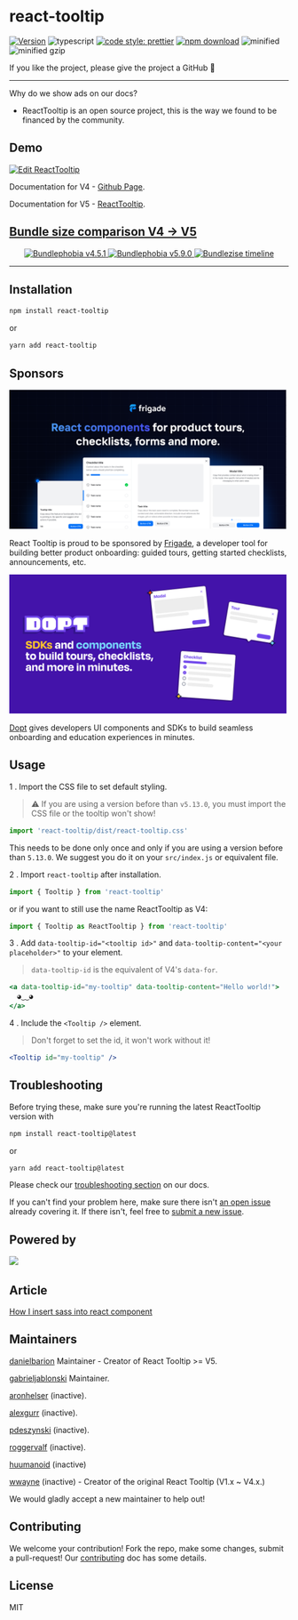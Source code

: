 # react-tooltip

[![Version](http://img.shields.io/npm/v/react-tooltip.svg)](https://www.npmjs.org/package/react-tooltip)
![typescript](https://badgen.net/badge/icon/typescript?icon=typescript&label)
[![code style: prettier](https://img.shields.io/badge/code_style-prettier-ff69b4.svg)](https://github.com/prettier/prettier)
[![npm download][download-image]][download-url]
![minified](https://badgen.net/bundlephobia/min/react-tooltip)
![minified gzip](https://badgen.net/bundlephobia/minzip/react-tooltip)

<!-- ![last commit](https://badgen.net/github/last-commit/reacttooltip/react-tooltip) -->

[download-image]: https://img.shields.io/npm/dm/react-tooltip.svg?style=flat-square
[download-url]: https://npmjs.org/package/react-tooltip

If you like the project, please give the project a GitHub 🌟

---

Why do we show ads on our docs?

- ReactTooltip is an open source project, this is the way we found to be financed by the community.

## Demo

[![Edit ReactTooltip](https://codesandbox.io/static/img/play-codesandbox.svg)](https://codesandbox.io/s/gallant-leftpad-8kvtn7?file=/src/App.js)

Documentation for V4 - [Github Page](https://reacttooltip.github.io/react-tooltip/).

Documentation for V5 - [ReactTooltip](https://react-tooltip.com/docs/getting-started).

## [Bundle size comparison V4 -> V5](https://bundlephobia.com/package/react-tooltip)

<p align="center">
  <a href="https://bundlephobia.com/package/react-tooltip@4.5.1">
    <img alt="Bundlephobia v4.5.1" style="height: 250px" src="https://user-images.githubusercontent.com/21102974/222977995-a5ae7c12-e945-454e-ad96-5c73b76a88a0.png" />
  </a>
  <a href="https://bundlephobia.com/package/react-tooltip@5.9.0">
    <img alt="Bundlephobia v5.9.0" style="height: 250px" src="https://user-images.githubusercontent.com/21102974/222977970-8574434d-77de-4aa3-b8ad-a2b8924d75a4.png" />
  </a>
  <a href="https://bundlephobia.com/package/react-tooltip@4.5.1">
    <img alt="Bundlezise timeline" style="height: 250px" src="https://user-images.githubusercontent.com/21102974/222978188-f6db8679-da69-4da7-9c0d-b6fde8bd9517.png" />
  </a>
</p>

---

## Installation

```sh
npm install react-tooltip
```

or

```sh
yarn add react-tooltip
```

## Sponsors

<a href="https://frigade.com/?source=react-tooltip">
  <img alt="Frigade" style="height: 250px" src="docs/static/img/sponsors/frigade.png" />
</a>

React Tooltip is proud to be sponsored by [Frigade](https://frigade.com/?source=react-tooltip), a developer tool for building better product onboarding: guided tours, getting started checklists, announcements, etc.

<a href="https://dopt.com/?source=react-tooltip">
  <img alt="Frigade" style="height: 250px" src="docs/static/img/sponsors/dopt.png" />
</a>

[Dopt](https://dopt.com/?source=react-tooltip) gives developers UI components and SDKs to build seamless onboarding and education experiences in minutes.

## Usage

1 . Import the CSS file to set default styling.

> :warning: If you are using a version before than `v5.13.0`, you must import the CSS file or the tooltip won't show!

```js
import 'react-tooltip/dist/react-tooltip.css'
```

This needs to be done only once and only if you are using a version before than `5.13.0`. We suggest you do it on your `src/index.js` or equivalent file.

2 . Import `react-tooltip` after installation.

```js
import { Tooltip } from 'react-tooltip'
```

or if you want to still use the name ReactTooltip as V4:

```js
import { Tooltip as ReactTooltip } from 'react-tooltip'
```

3 . Add `data-tooltip-id="<tooltip id>"` and `data-tooltip-content="<your placeholder>"` to your element.

> `data-tooltip-id` is the equivalent of V4's `data-for`.

```jsx
<a data-tooltip-id="my-tooltip" data-tooltip-content="Hello world!">
  ◕‿‿◕
</a>
```

4 . Include the `<Tooltip />` element.

> Don't forget to set the id, it won't work without it!

```jsx
<Tooltip id="my-tooltip" />
```

## Troubleshooting

Before trying these, make sure you're running the latest ReactTooltip version with

```sh
npm install react-tooltip@latest
```

or

```sh
yarn add react-tooltip@latest
```

Please check our [troubleshooting section](https://react-tooltip.com/docs/troubleshooting) on our docs.

If you can't find your problem here, make sure there isn't [an open issue](https://github.com/ReactTooltip/react-tooltip/issues) already covering it.
If there isn't, feel free to [submit a new issue](https://github.com/ReactTooltip/react-tooltip/issues/new/choose).

## Powered by

<p>
  <a href="https://www.digitalocean.com/?refcode=0813b3be1161&utm_campaign=Referral_Invite&utm_medium=Referral_Program&utm_source=badge">
    <img src="https://opensource.nyc3.cdn.digitaloceanspaces.com/attribution/assets/PoweredByDO/DO_Powered_by_Badge_blue.svg" width="201px">
  </a>
</p>

## Article

[How I insert sass into react component](https://medium.com/@wwayne_me/how-i-insert-sass-into-my-npm-react-component-b46b9811c226#.gi4hxu44a)

## Maintainers

[danielbarion](https://github.com/danielbarion) Maintainer - Creator of React Tooltip >= V5.

[gabrieljablonski](https://github.com/gabrieljablonski) Maintainer.

[aronhelser](https://github.com/aronhelser) (inactive).

[alexgurr](https://github.com/alexgurr) (inactive).

[pdeszynski](https://github.com/pdeszynski) (inactive).

[roggervalf](https://github.com/roggervalf) (inactive).

[huumanoid](https://github.com/huumanoid) (inactive)

[wwayne](https://github.com/wwayne) (inactive) - Creator of the original React Tooltip (V1.x ~ V4.x.)

We would gladly accept a new maintainer to help out!

## Contributing

We welcome your contribution! Fork the repo, make some changes, submit a pull-request! Our [contributing](CONTRIBUTION.md) doc has some details.

## License

MIT
